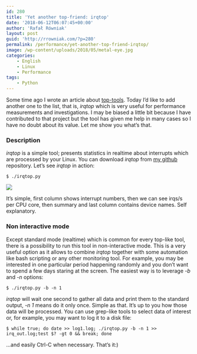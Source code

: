 ```yaml
---
id: 280
title: 'Yet another top-friend: irqtop'
date: '2018-06-12T06:07:45+00:00'
author: 'Rafał Równiak'
layout: post
guid: 'http://rrowniak.com/?p=280'
permalink: /performance/yet-another-top-friend-irqtop/
image: /wp-content/uploads/2018/05/metal-eye.jpg
categories:
    - English
    - Linux
    - Performance
tags:
    - Python
---
```


Some time ago I wrote an article about [top-tools](http://rrowniak.com/en/linux-en/linux-top-tools-performance-measurements/). Today I’d like to add another one to the list, that is, *irqtop* which is very useful for performance measurements and investigations. I may be biased a little bit because I have contributed to that project but the tool has given me help in many cases so I have no doubt about its value. Let me show you what’s that.

### Description

*irqtop* is a simple tool; presents statistics in realtime about interrupts which are processed by your Linux. You can download *irqtop* from [my github](https://github.com/rrowniak/IrqTop.git) repository. Let’s see *irqtop* in action:

`$ ./irqtop.py`

[![](https://i0.wp.com/rrowniak.com/wp-content/uploads/2018/05/irqtop1.jpg?resize=696%2C427)](https://i0.wp.com/rrowniak.com/wp-content/uploads/2018/05/irqtop1.jpg)

It’s simple, first column shows interrupt numbers, then we can see irqs/s per CPU core, then summary and last column contains device names. Self explanatory.

### Non interactive mode

Except standard mode (realtime) which is common for every top-like tool, there is a possibility to run this tool in non-interactive mode. This is a very useful option as it allows to combine *irqtop* together with some automation like bash scripting or any other monitoring tool. For example, you may be interested in one particular period happening randomly and you don’t want to spend a few days staring at the screen. The easiest way is to leverage *-b* and *-n* options:

`$ ./irqtop.py -b -n 1`

*irqtop* will wait one second to gather all data and print them to the standard output, *-n 1* means do it only once. Simple as that. It’s up to you how those data will be processed. You can use grep-like tools to select data of interest or, for example, you may want to log it to a disk file:

`$ while true; do date >> log1.log; ./irqtop.py -b -n 1 >> irq_out.log;test $? -gt 0 && break; done`

…and easily Ctrl-C when necessary. That’s it:)